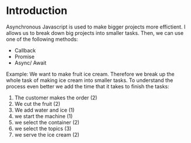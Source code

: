 # Introduction #
Asynchronous Javascript is used to make bigger projects more effictient. I allows us to break down big projects into smaller tasks. 
Then, we can use one of the following methods:

- Callback
- Promise
- Async/ Await

Example:
We want to make fruit ice cream. Therefore we break up the whole task of making ice cream into smaller tasks.
To understand the process even better we add the time that it takes to finish the tasks:

1. The customer makes the order (2)
2. We cut the fruit (2)
3. We add water and ice (1)
4. we start the machine (1)
5. we select the container (2)
6. we select the topics (3)
7. we serve the ice cream (2)